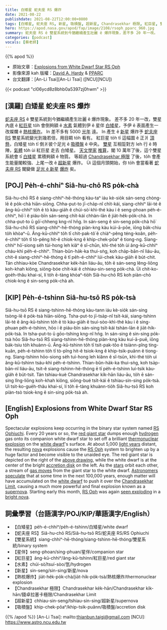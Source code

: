 ```yaml
---
title: 白矮星 蛇夫座 RS 爆炸
date: 2021-08-22
publishdate: 2021-08-22T12:00:00+0800
tags: [白矮星, 蛇夫座 RS, 新星, 吸積盤, 超新星, Chandrasekhar 極限, 紅巨星, 雙星系統]
hero: https://apod.nasa.gov/apod/fap/image/2108/rsoph_pparc_960.jpg
summary: 蛇夫座 RS ê 雙星系統到今猶繼續產生壯麗 ê 爆炸現象，差不多 20 年一改。
categories: [podcast]
vocals: [蔡老師]
---
```


{{% apod %}}

- 原始文章：[Explosions from White Dwarf Star RS Oph](https://apod.nasa.gov/apod/ap210822.html)
- 影像來源 kah 版權：[David A. Hardy](https://www.astroart.org/hardy-profile) & [PPARC](https://en.wikipedia.org/wiki/Particle_Physics_and_Astronomy_Research_Council)
- 台文翻譯：[An-Li Tsai][An-Li Tsai] ([NCU][NCU])

{{< podcast "cl06ycd8z8bhb0a5397zj0hwm" >}}

## [漢羅] 白矮星 蛇夫座 RS 爆炸
[蛇夫座 RS][RS Ophiuchi] ê 雙星系統到今猶繼續產生壯麗 ê 爆炸現象。
差不多 20 年一改，雙星內底 ê [紅巨星][red giant star] to̍h 會倒夠額 ê [水素][hydrogen] 氣體到伊 ê 星伴 [白矮星][white dwarf 1]，予伊 ê 表面產生一改燦爛 ê [熱核爆炸][thermonuclear explosion]。
In 差不多有 5000 [光年][light years] 遠。
In 產生 ê [新星][nova] 爆炸予 [蛇夫座 RS][RS Oph 1] 雙星系統變光到幾若倍，用目睭 to̍h 看有。
紅巨星 to̍h tī 這幅圖 ê 正爿 [頂懸][above drawing]，白矮星 to̍h tī 倒爿彼个足光 ê [吸積盤][accretion disk] ê 中央。
[雙星][stars] 互相踅對方 leh 行 ê 時陣，[氣體][gas moves] to̍h ùi 紅巨星 走去 白矮星。
[天文學家][Astronomers] [推算][speculate]，閣 10 萬年了後，這个雙星系統會 tī [白矮星][white dwarf 2] 累積夠額 ê 物質。
等超過 [Chandrasekhar 極限][Chandrasekhar Limit] 了後，to̍h 會產生能量閣較強、上尾一改 ê [超新星][supernova] 爆炸。
Ùi 這個月頭開始，你 to̍h 會當看著 [蛇夫座 RS][RS Oph 2] 閣變做 [足光 ê 新星][bright nova t] [爆炸][seen exploding] 矣。

## [POJ] Pe̍h-é-chhiⁿ Siâ-hu-chō RS po̍k-chà
Siâ-hu-chō RS ê siang-chhiⁿ-hē-thóng kàu-taⁿ iáu kè-sio̍k sán-seng chòng-lē ê po̍k-chà hiān-siōng.
Chha-put-to jī-cha̍p-nî chi̍t-kái, siang-chhiⁿ lāi-té ê âng-kū-chhiⁿ to̍h ē tò kàu-gia̍h ê chúi-sò͘-khì-thé kàu i ê seng-phoan pe̍h-é-chhiⁿ, hō͘ i ê piáu-bīn sán-seng chi̍t-kái chhàn-lān ê jia̍t-he̍k-po̍k-chà.
In chha-put-to ū gō͘-chheng kng-nî hn̄g.
In sán-seng ê sin-seng po̍k-chà hō͘ Siâ-hu-chō RS siang-chhiⁿ-hē-thóng piàn-kng kàu kúi-ā-pōe, iōng ba̍k-chiu to̍h khòaⁿ-ū.
Âng-kū-chhiⁿ to̍h tī chit-pak-tô͘ ê chiàⁿ-pêng téng-koân, pe̍h-é-chhiⁿ to̍h tī tò-pêng hit-ê chiok-kng ê khip-chek-pôaⁿ ê tiong-ng.
Siang-chhiⁿ hō͘-siong se̍h tùi-hong leh kiâⁿ ê sî-chūn, khì-thé to̍h ùi âng-kū-chhiⁿ cháu-khì pe̍h-é-chhiⁿ.
Thian-bûn-ha̍k-ka thui-sǹg, koh cha̍p-bān-nî liáu-āu, chit-ê siang-chhiⁿ-hē-thóng ē tī pe̍h-é-chhiⁿ lúi-chek kàu-gia̍h ê bu̍t-chit.
Tán chhiau-kòe Chandrasekhar ke̍k-hān liáu-āu, to̍h ē sán-seng lêng-liōng koh-khah kiông, siōng-bóe chi̍t-kái ê chhiau-sin-seng po̍k-chà.
Ùi chit-ko-goe̍h-thâu khai-sí, lí to̍h ē-tàng khòaⁿ-tio̍h Siâ-hu-chō RS koh piàn-chò chiok-kng ê sin-seng po̍k-chà ah.

## [KIP] Pe̍h-é-tshinn Siâ-hu-tsō RS po̍k-tsà
Siâ-hu-tsō RS ê siang-tshinn-hē-thóng kàu-tann iáu kè-sio̍k sán-sing tsòng-lē ê po̍k-tsà hiān-siōng.
Tsha-put-to jī-tsa̍p-nî tsi̍t-kái, siang-tshinn lāi-té ê âng-kū-tshinn to̍h ē tò kàu-gia̍h ê tsuí-sòo-khì-thé kàu i ê sing-phuan pe̍h-é-tshinn, hōo i ê piáu-bīn sán-sing tsi̍t-kái tshàn-lān ê jia̍t-hi̍k-po̍k-tsà.
In tsha-put-to ū gōo-tshing kng-nî hn̄g.
In sán-sing ê sin-sing po̍k-tsà hōo Siâ-hu-tsō RS siang-tshinn-hē-thóng piàn-kng kàu kuí-ā-puē, iōng ba̍k-tsiu to̍h khuànn-ū.
Âng-kū-tshinn to̍h tī tsit-pak-tôo ê tsiànn-pîng tíng-kuân, pe̍h-é-tshinn to̍h tī tò-pîng hit-ê tsiok-kng ê khip-tsik-puânn ê tiong-ng.
Siang-tshinn hōo-siong se̍h tuì-hong leh kiânn ê sî-tsūn, khì-thé to̍h uì âng-kū-tshinn tsáu-khì pe̍h-é-tshinn.
Thian-bûn-ha̍k-ka thui-sǹg, koh tsa̍p-bān-nî liáu-āu, tsit-ê siang-tshinn-hē-thóng ē tī pe̍h-é-tshinn luí-tsik kàu-gia̍h ê bu̍t-tsit.
Tán tshiau-kuè Chandrasekhar ki̍k-hān liáu-āu, to̍h ē sán-sing lîng-liōng koh-khah kiông, siōng-bué tsi̍t-kái ê tshiau-sin-sing po̍k-tsà.
Uì tsit-ko-gue̍h-thâu khai-sí, lí to̍h ē-tàng khuànn-tio̍h Siâ-hu-tsō RS koh piàn-tsò tsiok-kng ê sin-sing po̍k-tsà ah.

## [English] Explosions from White Dwarf Star RS Oph
Spectacular explosions keep occurring in the binary star system named [RS Ophiuchi][RS Ophiuchi].
Every 20 years or so, the [red giant star][red giant star] dumps enough [hydrogen][hydrogen] gas onto its companion white dwarf star to set off a brilliant [thermonuclear explosion][thermonuclear explosion] on the [white dwarf][white dwarf 1]'s surface.
At about 5,000 [light years][light years] distant, the resulting [nova][nova] explosions cause the [RS Oph][RS Oph 1] system to brighten up by a huge factor and become visible to the unaided eye.
The red giant star is depicted on the right of the [above drawing][above drawing], while the white dwarf is at the center of the bright [accretion disk][accretion disk] on the left.
As the [stars][stars] orbit each other, a stream of [gas moves][gas moves] from the giant star to the white dwarf.
[Astronomers][Astronomers] [speculate][speculate] that at some time in the next 100,000 years, enough matter will have accumulated on the [white dwarf][white dwarf 2] to push it over the [Chandrasekhar Limit][Chandrasekhar Limit], causing a much more powerful and final explosion known as a [supernova][supernova].
Starting early this month, [RS Oph][RS Oph 2] was again [seen exploding][seen exploding] in a [bright nova][bright nova e].

## 詞彙學習（台語漢字/POJ/KIP/華語漢字/English）

- 【白矮星】pe̍h-é-chhiⁿ/pe̍h-é-tshinn/白矮星/white dwarf
- 【蛇夫座 RS】Siâ-hu-chō RS/Siâ-hu-tsō RS/蛇夫座 RS/RS Ophiuchi
- 【雙星系統】siang-chhiⁿ-hē-thóng/siang-tshinn-hē-thóng/雙星系統/binary system
- 【星伴】seng-phoan/sing-phuan/星伴/companion star
- 【紅巨星】âng-kū-chhiⁿ/âng-kū-tshinn/紅巨星/red giant star
- 【水素】chúi-sò͘/tsuí-sòo/氫/hydrogen
- 【新星】sin-seng/sin-sing/新星/nova
- 【熱核爆炸】jia̍t-he̍k-po̍k-chà/jia̍t-hi̍k-po̍k-tsà/熱核爆炸/thermonuclear explosion
- 【Chandrasekhar 極限】Chandrasekhar ke̍k-hān/Chandrasekhar ki̍k-hān/錢卓拉塞卡極限/Chandrasekhar Limit
- 【超新星】chhiau-sin-seng/tshiau-sin-sing/超新星/supernova
- 【吸積盤】khip-chek-pôaⁿ/khip-tsik-puânn/吸積盤/accretion disk

{{% /apod %}}
[An-Li Tsai]: mailto:thianbun.taigi@gmail.com
[NCU]: https://www.astro.ncu.edu.tw

[RS Ophiuchi]:https://en.wikipedia.org/wiki/RS_Oph
[red giant star]:https://en.wikipedia.org/wiki/Red_giant
[hydrogen]:https://periodic.lanl.gov/1.shtml
[thermonuclear explosion]:https://youtu.be/c6W2suGacjQ
[white dwarf 1]:https://apod.nasa.gov/apod/ap100221.html
[light years]:https://chandra.harvard.edu/photo/cosmic_distance.html
[nova]:https://en.wikipedia.org/wiki/Nova
[RS Oph 1]:https://ui.adsabs.harvard.edu/abs/2001ApJ...558..323H/abstract
[above drawing]:http://www.jb.man.ac.uk/news/rsoph-radio/
[accretion disk]:https://apod.nasa.gov/apod/ap200831.html
[stars]:https://science.nasa.gov/astrophysics/focus-areas/how-do-stars-form-and-evolve
[gas moves]:http://news.bbc.co.uk/2/hi/science/nature/5204676.stm
[Astronomers]:https://aas.org/careers/career-profiles
[speculate]:https://render.fineartamerica.com/images/rendered/default/greeting-card/images/artworkimages/medium/1/auburn-handsome-cat-thinking-about-life-natalia-o.jpg
[white dwarf 2]:https://apod.nasa.gov/apod/ap000910.html
[Chandrasekhar Limit]:https://en.wikipedia.org/wiki/Chandrasekhar_limit
[supernova]:https://en.wikipedia.org/wiki/Supernova#Type_Ia
[RS Oph 2]:https://www.aavso.org/vsots_rsoph
[seen exploding]:https://skyandtelescope.org/astronomy-news/recurrent-nova-rs-ophiuchi-just-blew-its-top/
[bright nova e]:https://apod.nasa.gov/apod/ap210816.html
[bright nova t]:https://apod.tw/daily/20210816/
